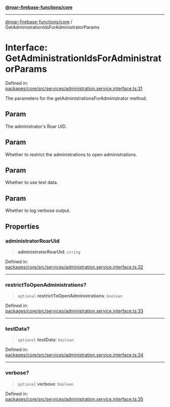 [**@roar-firebase-functions/core**](../README.md)

***

[@roar-firebase-functions/core](../README.md) / GetAdministrationIdsForAdministratorParams

# Interface: GetAdministrationIdsForAdministratorParams

Defined in: [packages/core/src/services/administration.service.interface.ts:31](https://github.com/yeatmanlab/roar-firebase-functions/blob/24ea7b8e0f05ba2fca7d62901c43f15726f15a89/packages/core/src/services/administration.service.interface.ts#L31)

The parameters for the getAdministrationsForAdministrator method.

## Param

The administrator's Roar UID.

## Param

Whether to restrict the administrations to open administrations.

## Param

Whether to use test data.

## Param

Whether to log verbose output.

## Properties

### administratorRoarUid

> **administratorRoarUid**: `string`

Defined in: [packages/core/src/services/administration.service.interface.ts:32](https://github.com/yeatmanlab/roar-firebase-functions/blob/24ea7b8e0f05ba2fca7d62901c43f15726f15a89/packages/core/src/services/administration.service.interface.ts#L32)

***

### restrictToOpenAdministrations?

> `optional` **restrictToOpenAdministrations**: `boolean`

Defined in: [packages/core/src/services/administration.service.interface.ts:33](https://github.com/yeatmanlab/roar-firebase-functions/blob/24ea7b8e0f05ba2fca7d62901c43f15726f15a89/packages/core/src/services/administration.service.interface.ts#L33)

***

### testData?

> `optional` **testData**: `boolean`

Defined in: [packages/core/src/services/administration.service.interface.ts:34](https://github.com/yeatmanlab/roar-firebase-functions/blob/24ea7b8e0f05ba2fca7d62901c43f15726f15a89/packages/core/src/services/administration.service.interface.ts#L34)

***

### verbose?

> `optional` **verbose**: `boolean`

Defined in: [packages/core/src/services/administration.service.interface.ts:35](https://github.com/yeatmanlab/roar-firebase-functions/blob/24ea7b8e0f05ba2fca7d62901c43f15726f15a89/packages/core/src/services/administration.service.interface.ts#L35)
